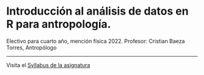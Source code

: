 # Introducción al análisis de datos en R para antropología. 
Electivo para cuarto año, mención física 2022. 
Profesor: Cristian Baeza Torres, Antropólogo 
_____________
Visita el [Syllabus de la asignatura](https://cbaezat.notion.site/cbaezat/An-lisis-de-datos-con-R-para-antropolog-a-02fb06b3b02d40658303f24b0c6134f1)
